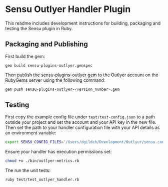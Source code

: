 # Sensu Outlyer Handler Plugin

This readme includes development instructions for building, packaging and testing the Sensu plugin in Ruby.

## Packaging and Publishing

First build the gem:

```
gem build sensu-plugins-outlyer.gemspec
```

Then publish the sensu-plugins-outlyer gem to the Outlyer account on the RubyGems server 
using the following command:

```bash
gem push sensu-plugins-outlyer-<version_number>.gem
```

## Testing

First copy the example config file under `test/test-config.json` to a path outside your 
project and set the account and your API key in the new file. Then set the path to your 
handler configuration file with your API details as an environment variable:

```bash
export SENSU_CONFIG_FILES='/Users/dgildeh/Development/Outlyer/sensu-config.json'
```

Ensure your handler has execution permissions set:

```bash
chmod +x ./bin/outlyer-metrics.rb
```

The run the unit tests:

```bash
ruby test/test_outlyer_handler.rb 
```
